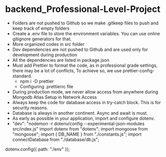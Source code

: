 # backend_Professional-Level-Project

- Folders are not pushed to Github so we make .gitkeep files to push and keep track of empty folders
- Create a .env file to store the environment variables. You can use online gitignore generators for that.
- More organized codes in src folder
- Dev dependencies are not pushed to Github and are used only for development during production
- All the dependencies are listed in package.json
- Must add Prettier to format the code, as in professional grade settings, there may be a lot of conflicts, To achieve so, we use prettier-config-standard.
  - npm i -D prettier
  - Configuring .prettierrc file
- During production mode, we never allow access from anywhere during Mongodb Atlas Setup in Network Access
- Always keep the code for database access in try-catch block. This is for security reasons.
- Database is always in another continent. Async and await is must.
- As early as possible in your application, import and configure dotenv.
- "dev": "nodemon -r dotenv/config --experimental-json-modules src/index.js"
  import dotenv from "dotenv";
  import mongoose from "mongoose";
  import { DB_NAME } from "./constants.js";
  import connectDatabase from "./database/db.js";

dotenv.config({ path: "./env" });
